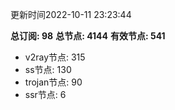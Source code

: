 更新时间2022-10-11 23:23:44

**总订阅: 98**
**总节点: 4144**
**有效节点: 541**
- v2ray节点: 315
- ss节点: 130
- trojan节点: 90
- ssr节点: 6
